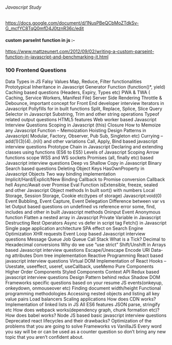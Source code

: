 ###### Javascript Study
https://docs.google.com/document/d/1NusPBeQCbMoZTdkSv-G_mcfYC8TqQ0mfD4J0tznR36c/edit

#### custom parseInt function in js :-

https://www.mattzeunert.com/2012/09/02/writing-a-custom-parseint-function-in-javascript-and-benchmarking-it.html

### 100 Frontend Questions

Data Types in JS
Falsy Values
Map, Reduce, Filter functionalities
Prototypical Inheritance in Javascript
Generator Function (function()*, yield)
Caching based questions (Headers, Expiry, Types etc)
 PWA & TWA ( Caching, Service Workers, Manifest File)
Server Side Rendering
Throttle & Debounce, important concept for Front End developer interview
Iterators in Javascript
Pollyfills for in built functions
Split, Replace, Splice, Slice
Query Selector in Javascript
Substring, Trim and other string operations
Typeof related output questions
HTML5 features
Web worker based Javascript Interview Questions
Scoping in Javascript (this)
Closure
How to Memoize any Javascript Function – Memoization
Hoisting
Design Patterns in Javascript( Modular, Factory, Observer, Pub Sub, Singleton etc)
Currying – add(1)(3)(4)..(n)() and other variations
Call, Apply, Bind based javascript interview questions
Prototype Chain in Javascript
Declaring and extending classes using functions (ES6 to ES5)
Levels of Javascript Scoping
Arrow functions scope
WSS and WS sockets
Promises (all, finally etc) based Javascript interview questions
Deep vs Shallow Copy in Javascript
Binary Search based questions
Deleting Object Keys
HasOwnProperty in Javascript Objects
Two way binding implementation
Implicit/Hard/Explicit/New Binding
Callback to Promise conversion
Callback hell
Async/Await over Promise
Eval Function
isExtensible, freeze, sealed and other Javascript Object methods
In built sort() with numbers
Local Storage, Session Storage, Cookie etc(types of storage)
Javascript:void(0)
Event Bubbling, Event Capture, Event Delegation
Difference between var vs let
Output based questions on undefined vs reference error 
some, find, includes and other in built Javascript methods
Oninput Event
Anonymous function
Flatten a nested array in Javascript
Private Variable in Javascript
Destructing
Rest Operators
Async vs defer in script tag
Fetch() in Javascript
Single page application architecture
SPA effect on Search Engine Optimization 
XHR requests
Event Loop based Javascript interview questions
Message Queue
Job Queue
Call Stack
What is a Tick?
Decimal to Hexadecimal conversions
Why do we use “use strict”
Shift/Unshift in Arrays based Javascript interview questions
Escape/Unescape
Encode URI
Data-ng attributes
Dom tree implementation
Reactive Programming
React based javascript interview questions
Virtual DOM Implementation of React
Hooks – Usestate, useeffect, useref, useCallback, useMemo
Pure Components
Higher Order Components
Styled Components
Context API
Redux based javascript interview questions
Design Pattern behind redux
Shadow DOM
Frameworks specific questions based on your resume
JS events(onkeyup, onkeydown, onmouseover etc)
Finding document width/height
Functional programming methodologies
Accessing nested objects and listing all key value pairs
Load balancers
Scaling applications
How does CDN works?
Implementation of linked lists in JS
All ES6 features
JSON parse, stringify etc
How does webpack works(dependency graph, chunk formation etc)?
How does babel works?
Node JS based basic javascript interview questions
Deprecated react lifecycles and their drawbacks?
Optimization of the problems that you are going to solve
Frameworks vs VanillaJS
Every word you say will be or can be used as a counter question so don’t bring any new topic that you aren’t confident about.



